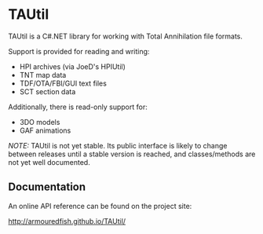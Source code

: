 TAUtil
======

TAUtil is a C#.NET library
for working with Total Annihilation file formats.

Support is provided for reading and writing:
* HPI archives (via JoeD's HPIUtil)
* TNT map data
* TDF/OTA/FBI/GUI text files
* SCT section data

Additionally, there is read-only support for:
* 3DO models
* GAF animations

*NOTE:* TAUtil is not yet stable.
Its public interface is likely to change between releases
until a stable version is reached,
and classes/methods are not yet well documented.

## Documentation

An online API reference can be found on the project site:

http://armouredfish.github.io/TAUtil/
